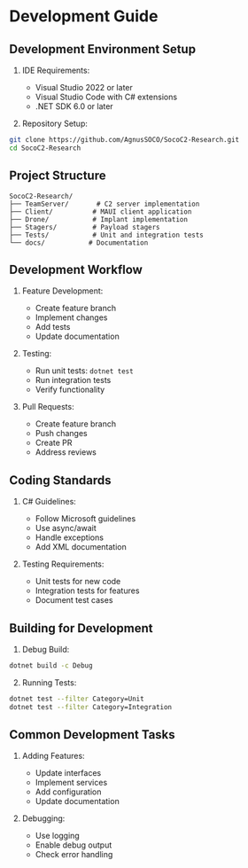 # Development Guide

## Development Environment Setup
1. IDE Requirements:
   - Visual Studio 2022 or later
   - Visual Studio Code with C# extensions
   - .NET SDK 6.0 or later

2. Repository Setup:
```bash
git clone https://github.com/AgnusSOCO/SocoC2-Research.git
cd SocoC2-Research
```

## Project Structure
```
SocoC2-Research/
├── TeamServer/       # C2 server implementation
├── Client/          # MAUI client application
├── Drone/           # Implant implementation
├── Stagers/         # Payload stagers
├── Tests/           # Unit and integration tests
└── docs/           # Documentation
```

## Development Workflow
1. Feature Development:
   - Create feature branch
   - Implement changes
   - Add tests
   - Update documentation

2. Testing:
   - Run unit tests: `dotnet test`
   - Run integration tests
   - Verify functionality

3. Pull Requests:
   - Create feature branch
   - Push changes
   - Create PR
   - Address reviews

## Coding Standards
1. C# Guidelines:
   - Follow Microsoft guidelines
   - Use async/await
   - Handle exceptions
   - Add XML documentation

2. Testing Requirements:
   - Unit tests for new code
   - Integration tests for features
   - Document test cases

## Building for Development
1. Debug Build:
```bash
dotnet build -c Debug
```

2. Running Tests:
```bash
dotnet test --filter Category=Unit
dotnet test --filter Category=Integration
```

## Common Development Tasks
1. Adding Features:
   - Update interfaces
   - Implement services
   - Add configuration
   - Update documentation

2. Debugging:
   - Use logging
   - Enable debug output
   - Check error handling
